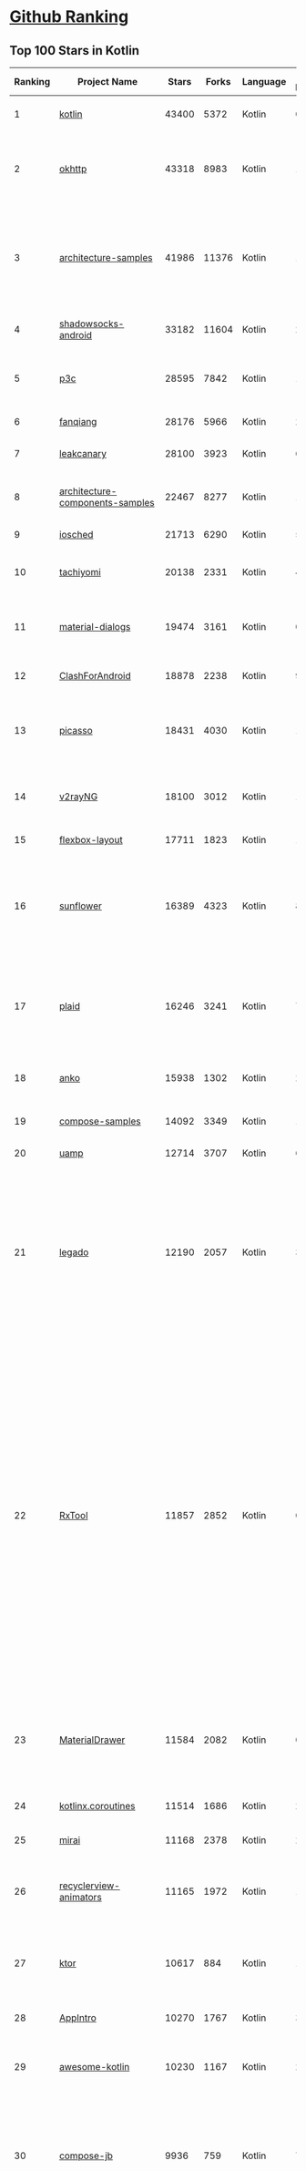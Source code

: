 [Github Ranking](../README.md)
==========

## Top 100 Stars in Kotlin

| Ranking | Project Name | Stars | Forks | Language | Open Issues | Description | Last Commit |
| ------- | ------------ | ----- | ----- | -------- | ----------- | ----------- | ----------- |
| 1 | [kotlin](https://github.com/JetBrains/kotlin) | 43400 | 5372 | Kotlin | 0 | The Kotlin Programming Language.  | 2022-12-22T09:59:37Z |
| 2 | [okhttp](https://github.com/square/okhttp) | 43318 | 8983 | Kotlin | 147 | Square’s meticulous HTTP client for the JVM, Android, and GraalVM. | 2022-12-21T10:53:42Z |
| 3 | [architecture-samples](https://github.com/android/architecture-samples) | 41986 | 11376 | Kotlin | 149 | A collection of samples to discuss and showcase different architectural tools and patterns for Android apps. | 2022-12-01T19:21:27Z |
| 4 | [shadowsocks-android](https://github.com/shadowsocks/shadowsocks-android) | 33182 | 11604 | Kotlin | 26 | A shadowsocks client for Android | 2022-12-20T17:01:31Z |
| 5 | [p3c](https://github.com/alibaba/p3c) | 28595 | 7842 | Kotlin | 120 | Alibaba Java Coding Guidelines pmd implements and IDE plugin | 2022-09-30T06:59:56Z |
| 6 | [fanqiang](https://github.com/bannedbook/fanqiang) | 28176 | 5966 | Kotlin | 268 | 翻墙-科学上网 | 2022-12-14T07:53:40Z |
| 7 | [leakcanary](https://github.com/square/leakcanary) | 28100 | 3923 | Kotlin | 61 | A memory leak detection library for Android. | 2022-12-06T15:00:45Z |
| 8 | [architecture-components-samples](https://github.com/android/architecture-components-samples) | 22467 | 8277 | Kotlin | 141 | Samples for Android Architecture Components.  | 2022-12-08T16:18:13Z |
| 9 | [iosched](https://github.com/google/iosched) | 21713 | 6290 | Kotlin | 55 | The Google I/O Android App | 2022-06-26T20:15:20Z |
| 10 | [tachiyomi](https://github.com/tachiyomiorg/tachiyomi) | 20138 | 2331 | Kotlin | 447 | Free and open source manga reader for Android. | 2022-12-22T05:15:33Z |
| 11 | [material-dialogs](https://github.com/afollestad/material-dialogs) | 19474 | 3161 | Kotlin | 0 | 😍 A beautiful, fluid, and extensible dialogs API for Kotlin & Android. | 2022-05-01T03:38:46Z |
| 12 | [ClashForAndroid](https://github.com/Kr328/ClashForAndroid) | 18878 | 2238 | Kotlin | 92 | A rule-based tunnel for Android. | 2022-12-13T13:48:16Z |
| 13 | [picasso](https://github.com/square/picasso) | 18431 | 4030 | Kotlin | 184 | A powerful image downloading and caching library for Android | 2022-12-15T10:06:13Z |
| 14 | [v2rayNG](https://github.com/2dust/v2rayNG) | 18100 | 3012 | Kotlin | 166 | A V2Ray client for Android, support Xray core and v2fly core | 2022-12-13T12:12:40Z |
| 15 | [flexbox-layout](https://github.com/google/flexbox-layout) | 17711 | 1823 | Kotlin | 109 | Flexbox for Android  | 2022-11-04T10:28:40Z |
| 16 | [sunflower](https://github.com/android/sunflower) | 16389 | 4323 | Kotlin | 84 | A gardening app illustrating Android development best practices with migrating a View-based app to Jetpack Compose. | 2022-12-21T00:07:00Z |
| 17 | [plaid](https://github.com/nickbutcher/plaid) | 16246 | 3241 | Kotlin | 76 | An Android app which provides design news & inspiration as well as being an example of implementing material design. | 2022-10-29T15:03:46Z |
| 18 | [anko](https://github.com/Kotlin/anko) | 15938 | 1302 | Kotlin | 237 | Pleasant Android application development | 2019-12-05T08:59:41Z |
| 19 | [compose-samples](https://github.com/android/compose-samples) | 14092 | 3349 | Kotlin | 11 | Official Jetpack Compose samples. | 2022-12-21T19:23:30Z |
| 20 | [uamp](https://github.com/android/uamp) | 12714 | 3707 | Kotlin | 64 | A sample audio app for Android | 2022-12-13T22:14:23Z |
| 21 | [legado](https://github.com/gedoor/legado) | 12190 | 2057 | Kotlin | 31 | Legado 3.0 Book Reader with powerful controls & full functions❤️阅读3.0, 阅读是一款可以自定义来源阅读网络内容的工具，为广大网络文学爱好者提供一种方便、快捷舒适的试读体验。 | 2022-12-21T09:39:38Z |
| 22 | [RxTool](https://github.com/Tamsiree/RxTool) | 11857 | 2852 | Kotlin | 0 | Android开发人员不得不收集的工具类集合 \| 支付宝支付 \| 微信支付（统一下单） \| 微信分享 \| Zip4j压缩（支持分卷压缩与加密） \| 一键集成UCrop选择圆形头像 \| 一键集成二维码和条形码的扫描与生成 \| 常用Dialog \| WebView的封装可播放视频 \| 仿斗鱼滑动验证码 \| Toast封装 \| 震动 \| GPS \| Location定位 \| 图片缩放 \| Exif 图片添加地理位置信息（经纬度） \| 蛛网等级 \| 颜色选择器 \| ArcGis \| VTPK \| 编译运行一下说不定会找到惊喜 | 2022-04-10T06:56:48Z |
| 23 | [MaterialDrawer](https://github.com/mikepenz/MaterialDrawer) | 11584 | 2082 | Kotlin | 0 | The flexible, easy to use, all in one drawer library for your Android project. Now brand new with material 2 design. | 2022-11-24T09:04:16Z |
| 24 | [kotlinx.coroutines](https://github.com/Kotlin/kotlinx.coroutines) | 11514 | 1686 | Kotlin | 248 | Library support for Kotlin coroutines  | 2022-12-22T08:48:20Z |
| 25 | [mirai](https://github.com/mamoe/mirai) | 11168 | 2378 | Kotlin | 226 | 高效率 QQ 机器人支持库 | 2022-12-21T11:25:19Z |
| 26 | [recyclerview-animators](https://github.com/wasabeef/recyclerview-animators) | 11165 | 1972 | Kotlin | 104 | An Android Animation library which easily add itemanimator to RecyclerView items. | 2021-02-14T13:34:32Z |
| 27 | [ktor](https://github.com/ktorio/ktor) | 10617 | 884 | Kotlin | 132 | Framework for quickly creating connected applications in Kotlin with minimal effort | 2022-12-20T16:58:18Z |
| 28 | [AppIntro](https://github.com/AppIntro/AppIntro) | 10270 | 1767 | Kotlin | 30 | Make a cool intro for your Android app. | 2022-12-07T14:48:48Z |
| 29 | [awesome-kotlin](https://github.com/KotlinBy/awesome-kotlin) | 10230 | 1167 | Kotlin | 21 | A curated list of awesome Kotlin related stuff Inspired by awesome-java.  | 2022-12-21T13:48:18Z |
| 30 | [compose-jb](https://github.com/JetBrains/compose-jb) | 9936 | 759 | Kotlin | 769 | Compose Multiplatform, a modern UI framework for Kotlin that makes building performant and beautiful user interfaces easy and enjoyable. | 2022-12-19T14:30:37Z |
| 31 | [timber](https://github.com/JakeWharton/timber) | 9838 | 940 | Kotlin | 46 | A logger with a small, extensible API which provides utility on top of Android's normal Log class. | 2022-10-28T08:35:53Z |
| 32 | [RxBinding](https://github.com/JakeWharton/RxBinding) | 9720 | 947 | Kotlin | 31 | RxJava binding APIs for Android's UI widgets. | 2021-11-18T17:51:21Z |
| 33 | [TranslationPlugin](https://github.com/YiiGuxing/TranslationPlugin) | 9384 | 686 | Kotlin | 32 | Translation plugin for IntelliJ based IDEs/Android Studio/HUAWEI DevEco Studio. | 2022-12-20T13:52:22Z |
| 34 | [nowinandroid](https://github.com/android/nowinandroid) | 8953 | 1124 | Kotlin | 44 | A fully functional Android app built entirely with Kotlin and Jetpack Compose | 2022-12-22T09:59:24Z |
| 35 | [coil](https://github.com/coil-kt/coil) | 8784 | 552 | Kotlin | 24 | Image loading for Android backed by Kotlin Coroutines. | 2022-12-21T23:19:27Z |
| 36 | [moshi](https://github.com/square/moshi) | 8683 | 709 | Kotlin | 74 | A modern JSON library for Kotlin and Java. | 2022-12-21T19:04:27Z |
| 37 | [okio](https://github.com/square/okio) | 8207 | 1166 | Kotlin | 69 | A modern I/O library for Android, Java, and Kotlin Multiplatform. | 2022-11-20T15:46:03Z |
| 38 | [VancedManager](https://github.com/TeamVanced/VancedManager) | 7839 | 1227 | Kotlin | 59 | Vanced Installer | 2022-03-14T13:59:17Z |
| 39 | [cheesesquare](https://github.com/chrisbanes/cheesesquare) | 7794 | 1853 | Kotlin | 0 | Demos the new Android Design library. | 2020-12-07T17:39:00Z |
| 40 | [koin](https://github.com/InsertKoinIO/koin) | 7755 | 595 | Kotlin | 73 | Koin - a pragmatic lightweight dependency injection framework for Kotlin & Kotlin Multiplatform | 2022-12-15T09:55:33Z |
| 41 | [RIBs](https://github.com/uber/RIBs) | 7226 | 853 | Kotlin | 82 | Uber's cross-platform mobile architecture framework. | 2022-12-22T05:09:21Z |
| 42 | [SmsForwarder](https://github.com/pppscn/SmsForwarder) | 7106 | 1058 | Kotlin | 6 | 短信转发器——监控Android手机短信、来电、APP通知，并根据指定规则转发到其他手机：钉钉群自定义机器人、钉钉企业内机器人、企业微信群机器人、飞书机器人、企业微信应用消息、邮箱、bark、webhook、Telegram机器人、Server酱、PushPlus、手机短信等。包括主动控制服务端与客户端，让你轻松远程发短信、查短信、查通话、查话簿、查电量等。（V3.0 新增）PS.这个APK主要是学习与自用，如有BUG请提ISSUE，同时欢迎大家提PR指正 | 2022-11-23T04:20:26Z |
| 43 | [ideavim](https://github.com/JetBrains/ideavim) | 7092 | 675 | Kotlin | 0 | IdeaVim – A Vim engine for JetBrains IDEs | 2022-12-21T08:59:32Z |
| 44 | [kotlin-native](https://github.com/JetBrains/kotlin-native) | 7067 | 617 | Kotlin | 0 | Kotlin/Native infrastructure | 2021-08-10T12:31:53Z |
| 45 | [SpotiFlyer](https://github.com/Shabinder/SpotiFlyer) | 7040 | 571 | Kotlin | 1167 | Kotlin Multiplatform Music Downloader, Supports Spotify /   Gaana / Youtube Music / Jio Saavn / SoundCloud.                                                                                          NOTE:   BEING REWRITTEN,  SO  STAY TUNED. | 2022-12-22T01:01:31Z |
| 46 | [RxKotlin](https://github.com/ReactiveX/RxKotlin) | 6919 | 464 | Kotlin | 21 | RxJava bindings for Kotlin | 2021-12-29T22:32:43Z |
| 47 | [sourcerer-app](https://github.com/sourcerer-io/sourcerer-app) | 6681 | 288 | Kotlin | 206 | 🦄 Sourcerer app makes a visual profile from your GitHub and git repositories. | 2020-09-30T20:20:13Z |
| 48 | [Compressor](https://github.com/zetbaitsu/Compressor) | 6665 | 945 | Kotlin | 118 | An android image compression library. | 2022-08-25T12:06:12Z |
| 49 | [fenix](https://github.com/mozilla-mobile/fenix) | 6526 | 1273 | Kotlin | 1738 | Firefox for Android | 2022-12-22T09:30:22Z |
| 50 | [javalin](https://github.com/javalin/javalin) | 6218 | 506 | Kotlin | 12 | A simple and modern Java and Kotlin web framework | 2022-12-22T00:35:00Z |
| 51 | [Pokedex](https://github.com/skydoves/Pokedex) | 6176 | 785 | Kotlin | 6 | 🗡️ Pokedex demonstrates modern Android development with Hilt, Material Motion, Coroutines, Flow, Jetpack (Room, ViewModel) based on MVVM architecture. | 2022-12-11T14:19:49Z |
| 52 | [acra](https://github.com/ACRA/acra) | 5968 | 1135 | Kotlin | 2 | Application Crash Reports for Android | 2022-12-22T02:33:02Z |
| 53 | [accompanist](https://github.com/google/accompanist) | 5875 | 456 | Kotlin | 55 | A collection of extension libraries for Jetpack Compose | 2022-12-22T00:51:49Z |
| 54 | [Anki-Android](https://github.com/ankidroid/Anki-Android) | 5788 | 1761 | Kotlin | 338 | AnkiDroid: Anki flashcards on Android. Your secret trick to achieve superhuman information retention. | 2022-12-22T10:02:11Z |
| 55 | [facebook-android-sdk](https://github.com/facebook/facebook-android-sdk) | 5779 | 3685 | Kotlin | 46 | Used to integrate Android apps with Facebook Platform. | 2022-12-19T09:57:43Z |
| 56 | [BiliRoaming](https://github.com/yujincheng08/BiliRoaming) | 5760 | 359 | Kotlin | 10 | 哔哩漫游，解除B站客户端番剧区域限制的Xposed模块，并且提供其他小功能。An Xposed module that unblocks bangumi area limit of BILIBILI with miscellaneous features. | 2022-12-20T07:03:34Z |
| 57 | [uhabits](https://github.com/iSoron/uhabits) | 5732 | 816 | Kotlin | 10 | Loop Habit Tracker, a mobile app for creating and maintaining long-term positive habits | 2022-12-20T10:10:28Z |
| 58 | [android-showcase](https://github.com/igorwojda/android-showcase) | 5720 | 798 | Kotlin | 7 | 💎 Android application following best practices:  Kotlin, Coroutines, JetPack, Clean Architecture, Feature Modules, Tests, MVVM, DI, Static Analysis... | 2022-12-14T19:31:04Z |
| 59 | [android-oss](https://github.com/kickstarter/android-oss) | 5687 | 1012 | Kotlin | 1 | Kickstarter for Android. Bring new ideas to life, anywhere. | 2022-12-21T23:22:22Z |
| 60 | [tivi](https://github.com/chrisbanes/tivi) | 5550 | 780 | Kotlin | 35 | Tivi is a work-in-progress TV show tracking Android app, which connects to Trakt.tv. It is still in its early stages of development and currently only contains two pieces of UI. It is under heavy development. | 2022-12-22T02:24:12Z |
| 61 | [android-oss](https://github.com/kickstarter/android-oss) | 5687 | 1012 | Kotlin | 1 | Kickstarter for Android. Bring new ideas to life, anywhere. | 2022-12-21T23:22:22Z |
| 62 | [MultiType](https://github.com/drakeet/MultiType) | 5569 | 746 | Kotlin | 10 | Flexible multiple types for Android RecyclerView. | 2022-08-28T04:51:44Z |
| 63 | [tivi](https://github.com/chrisbanes/tivi) | 5550 | 780 | Kotlin | 35 | Tivi is a work-in-progress TV show tracking Android app, which connects to Trakt.tv. It is still in its early stages of development and currently only contains two pieces of UI. It is under heavy development. | 2022-12-22T02:24:12Z |
| 64 | [Design-Patterns-In-Kotlin](https://github.com/dbacinski/Design-Patterns-In-Kotlin) | 5493 | 671 | Kotlin | 2 | Design Patterns implemented in Kotlin | 2021-03-15T12:16:24Z |
| 65 | [arrow](https://github.com/arrow-kt/arrow) | 5408 | 386 | Kotlin | 46 | Λrrow - Functional companion to Kotlin's Standard Library | 2022-12-22T09:10:49Z |
| 66 | [Alerter](https://github.com/Tapadoo/Alerter) | 5361 | 641 | Kotlin | 40 | An Android Alerting Library | 2021-09-20T16:52:26Z |
| 67 | [ktlint](https://github.com/pinterest/ktlint) | 5311 | 451 | Kotlin | 37 | An anti-bikeshedding Kotlin linter with built-in formatter | 2022-12-21T09:46:46Z |
| 68 | [topeka](https://github.com/android/topeka) | 5212 | 1100 | Kotlin | 8 | A fun to play quiz that showcases material design on Android | 2021-01-22T21:31:15Z |
| 69 | [mavericks](https://github.com/airbnb/mavericks) | 5152 | 426 | Kotlin | 46 | Mavericks: Android on Autopilot | 2022-12-14T01:21:54Z |
| 70 | [android-developer-roadmap](https://github.com/skydoves/android-developer-roadmap) | 5143 | 454 | Kotlin | 8 | 🗺 The 2022 Android Developer Roadmap suggests learning paths to understanding Android development. | 2022-10-11T04:55:46Z |
| 71 | [detekt](https://github.com/detekt/detekt) | 5058 | 697 | Kotlin | 139 | Static code analysis for Kotlin | 2022-12-22T09:13:39Z |
| 72 | [Android-Iconics](https://github.com/mikepenz/Android-Iconics) | 5035 | 636 | Kotlin | 4 | Android-Iconics - Use any icon font, or vector (.svg) as drawable in your application. | 2022-09-30T11:51:07Z |
| 73 | [williamchart](https://github.com/diogobernardino/williamchart) | 4919 | 799 | Kotlin | 28 | Android Library to rapidly develop attractive and insightful charts in android applications. | 2022-02-15T12:19:27Z |
| 74 | [sqldelight](https://github.com/cashapp/sqldelight) | 4917 | 427 | Kotlin | 159 | SQLDelight - Generates typesafe Kotlin APIs from SQL | 2022-12-21T22:48:59Z |
| 75 | [DBFlow](https://github.com/agrosner/DBFlow) | 4855 | 615 | Kotlin | 32 | A blazing fast, powerful, and very simple ORM android database library that writes database code for you. | 2022-03-15T02:19:57Z |
| 76 | [ComposeCookBook](https://github.com/Gurupreet/ComposeCookBook) | 4844 | 617 | Kotlin | 7 | A Collection on all Jetpack compose UI elements, Layouts, Widgets and Demo screens to see it's potential | 2022-11-12T11:00:31Z |
| 77 | [mockk](https://github.com/mockk/mockk) | 4762 | 276 | Kotlin | 183 | mocking library for Kotlin | 2022-12-22T09:29:33Z |
| 78 | [Unciv](https://github.com/yairm210/Unciv) | 4612 | 1094 | Kotlin | 139 | Open-source Android/Desktop remake of Civ V | 2022-12-22T07:22:08Z |
| 79 | [SagerNet](https://github.com/SagerNet/SagerNet) | 4545 | 756 | Kotlin | 49 | The universal proxy toolchain for Android | 2022-12-18T23:54:16Z |
| 80 | [muzei](https://github.com/muzei/muzei) | 4453 | 947 | Kotlin | 26 | Muzei Live Wallpaper for Android | 2022-12-07T20:32:46Z |
| 81 | [booster](https://github.com/didi/booster) | 4301 | 504 | Kotlin | 32 | 🚀Optimizer for mobile applications | 2022-12-03T02:49:37Z |
| 82 | [Android-CleanArchitecture-Kotlin](https://github.com/android10/Android-CleanArchitecture-Kotlin) | 4273 | 875 | Kotlin | 72 | This is a movies sample app in Kotlin, which is part of a serie of blog posts I have written about architecting android application using different approaches. | 2022-02-18T13:56:04Z |
| 83 | [fuel](https://github.com/kittinunf/fuel) | 4258 | 400 | Kotlin | 84 | The easiest HTTP networking library for Kotlin/Android | 2022-12-13T02:49:49Z |
| 84 | [kotlinx.serialization](https://github.com/Kotlin/kotlinx.serialization) | 4239 | 565 | Kotlin | 333 | Kotlin multiplatform / multi-format serialization  | 2022-12-22T06:56:57Z |
| 85 | [intellij-rust](https://github.com/intellij-rust/intellij-rust) | 4212 | 356 | Kotlin | 1574 | Rust plugin for the IntelliJ Platform | 2022-12-22T03:05:48Z |
| 86 | [androidx](https://github.com/androidx/androidx) | 4185 | 684 | Kotlin | 2 | Development environment for Android Jetpack extension libraries under the androidx namespace. Synchronized with Android Jetpack's primary development branch on AOSP. | 2022-12-22T08:39:23Z |
| 87 | [RxDownload](https://github.com/ssseasonnn/RxDownload) | 4092 | 624 | Kotlin | 41 | A multi-threaded download tool written with RxJava and Kotlin | 2021-10-28T03:03:13Z |
| 88 | [Kotlin-Tutorials](https://github.com/bennyhuo/Kotlin-Tutorials) | 4086 | 564 | Kotlin | 8 | 【持续更新中】本仓库持续记录以 Kotlin 为基础的视频内容的制作过程 | 2022-04-03T23:34:28Z |
| 89 | [camera-samples](https://github.com/android/camera-samples) | 4048 | 2072 | Kotlin | 98 | Multiple samples showing the best practices in camera APIs on Android. | 2022-12-19T18:32:49Z |
| 90 | [chains](https://github.com/ethereum-lists/chains) | 4009 | 1591 | Kotlin | 33 | provides metadata for networkIDs and chainIDs | 2022-12-22T04:23:23Z |
| 91 | [LibreTube](https://github.com/libre-tube/LibreTube) | 3934 | 248 | Kotlin | 68 | An alternative frontend for YouTube, for Android. | 2022-12-22T09:45:07Z |
| 92 | [wire](https://github.com/square/wire) | 3923 | 545 | Kotlin | 138 | gRPC and protocol buffers for Android, Kotlin, and Java. | 2022-12-15T03:27:30Z |
| 93 | [qksms](https://github.com/moezbhatti/qksms) | 3920 | 1040 | Kotlin | 435 | The most beautiful SMS messenger for Android | 2022-12-14T22:01:57Z |
| 94 | [corda](https://github.com/corda/corda) | 3902 | 1079 | Kotlin | 47 | Corda is an open source blockchain project, designed for business from the start. Only Corda allows you to build interoperable blockchain networks that transact in strict privacy. Corda's smart contract technology allows businesses to transact directly, with value. | 2022-12-20T17:07:17Z |
| 95 | [gradle-play-publisher](https://github.com/Triple-T/gradle-play-publisher) | 3891 | 323 | Kotlin | 16 | GPP is Android's unofficial release automation Gradle Plugin. It can do anything from building, uploading, and then promoting your App Bundle or APK to publishing app listings and other metadata. | 2022-10-13T19:32:07Z |
| 96 | [intellij-rainbow-brackets](https://github.com/izhangzhihao/intellij-rainbow-brackets) | 3845 | 153 | Kotlin | 16 | 🌈Rainbow Brackets for IntelliJ based IDEs/Android Studio/HUAWEI DevEco Studio | 2022-12-19T13:37:36Z |
| 97 | [Context-Menu.Android](https://github.com/Yalantis/Context-Menu.Android) | 3821 | 999 | Kotlin | 4 | You can easily add awesome animated context menu to your app. | 2022-09-22T10:30:21Z |
| 98 | [ShimmerRecyclerView](https://github.com/sharish/ShimmerRecyclerView) | 3804 | 553 | Kotlin | 13 | None | 2020-11-06T04:24:46Z |
| 99 | [Fotoapparat](https://github.com/RedApparat/Fotoapparat) | 3755 | 406 | Kotlin | 83 | Making Camera for Android more friendly. 📸 | 2022-08-20T15:08:39Z |
| 100 | [kotest](https://github.com/kotest/kotest) | 3744 | 557 | Kotlin | 62 | Powerful, elegant and flexible test framework for Kotlin with additional assertions, property testing and data driven testing | 2022-12-21T18:37:00Z |


